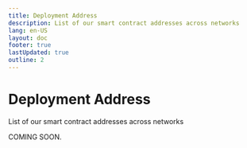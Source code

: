 ```yaml
---
title: Deployment Address
description: List of our smart contract addresses across networks
lang: en-US
layout: doc
footer: true
lastUpdated: true
outline: 2
---
```


# Deployment Address
List of our smart contract addresses across networks

COMING SOON.

<!-- | Networks | Market | Router |
| :------: | :----: | :----: |
| Sonic Mainnet | `0xE7fc91070ceE115e4B9dfa97B90603e41D9A2176` | `0x107F61D94A9072c50727E3D6D52A44CDE6AE2f77` | -->
